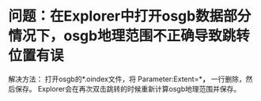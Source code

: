 # 问题：在Explorer中打开osgb数据部分情况下，osgb地理范围不正确导致跳转位置有误 #


解决方法：
打开osgb的*.oindex文件，将
Parameter:Extent=*******，******
一行删除，然后保存。
Explorer会在再次双击跳转的时候重新计算osgb地理范围并保存。